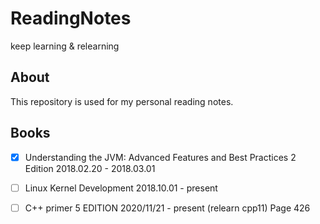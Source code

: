 # ReadingNotes
keep learning & relearning

## About

This repository is used for my personal reading notes.  

## Books

- [x] Understanding the JVM: Advanced Features and Best Practices 2 Edition 2018.02.20 - 2018.03.01  

- [ ] Linux Kernel Development 2018.10.01 - present 

- [ ] C++ primer 5 EDITION 2020/11/21 - present (relearn cpp11) Page 426
